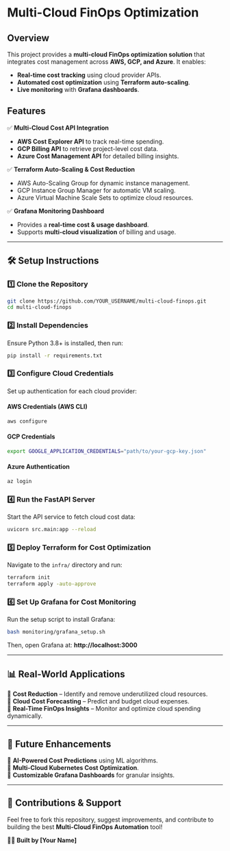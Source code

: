 # Multi-Cloud FinOps Optimization

## Overview
This project provides a **multi-cloud FinOps optimization solution** that integrates cost management across **AWS, GCP, and Azure**. It enables:
- **Real-time cost tracking** using cloud provider APIs.
- **Automated cost optimization** using **Terraform auto-scaling**.
- **Live monitoring** with **Grafana dashboards**.

## Features
✅ **Multi-Cloud Cost API Integration**  
- **AWS Cost Explorer API** to track real-time spending.  
- **GCP Billing API** to retrieve project-level cost data.  
- **Azure Cost Management API** for detailed billing insights.  

✅ **Terraform Auto-Scaling & Cost Reduction**  
- AWS Auto-Scaling Group for dynamic instance management.  
- GCP Instance Group Manager for automatic VM scaling.  
- Azure Virtual Machine Scale Sets to optimize cloud resources.  

✅ **Grafana Monitoring Dashboard**  
- Provides a **real-time cost & usage dashboard**.  
- Supports **multi-cloud visualization** of billing and usage.  

---

## 🛠️ Setup Instructions

### 1️⃣ Clone the Repository
```sh
git clone https://github.com/YOUR_USERNAME/multi-cloud-finops.git
cd multi-cloud-finops
```

### 2️⃣ Install Dependencies  
Ensure Python 3.8+ is installed, then run:
```sh
pip install -r requirements.txt
```

### 3️⃣ Configure Cloud Credentials  
Set up authentication for each cloud provider:

#### AWS Credentials (AWS CLI)  
```sh
aws configure
```

#### GCP Credentials  
```sh
export GOOGLE_APPLICATION_CREDENTIALS="path/to/your-gcp-key.json"
```

#### Azure Authentication  
```sh
az login
```

### 4️⃣ Run the FastAPI Server  
Start the API service to fetch cloud cost data:
```sh
uvicorn src.main:app --reload
```

### 5️⃣ Deploy Terraform for Cost Optimization  
Navigate to the `infra/` directory and run:
```sh
terraform init
terraform apply -auto-approve
```

### 6️⃣ Set Up Grafana for Cost Monitoring  
Run the setup script to install Grafana:
```sh
bash monitoring/grafana_setup.sh
```

Then, open Grafana at: **http://localhost:3000**  

---

## 📊 Real-World Applications  
🔹 **Cost Reduction** – Identify and remove underutilized cloud resources.  
🔹 **Cloud Cost Forecasting** – Predict and budget cloud expenses.  
🔹 **Real-Time FinOps Insights** – Monitor and optimize cloud spending dynamically.  

---

## 🚀 Future Enhancements  
🔹 **AI-Powered Cost Predictions** using ML algorithms.  
🔹 **Multi-Cloud Kubernetes Cost Optimization**.  
🔹 **Customizable Grafana Dashboards** for granular insights.  

---

## 🤝 Contributions & Support  
Feel free to fork this repository, suggest improvements, and contribute to building the best **Multi-Cloud FinOps Automation** tool!

👨‍💻 **Built by [Your Name]**  
